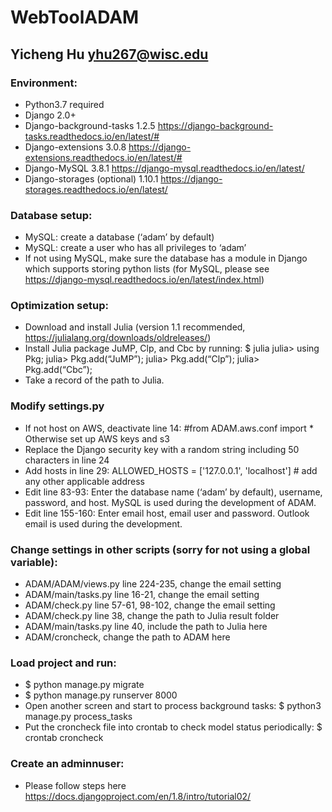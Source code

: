 # WebToolADAM
## Yicheng Hu yhu267@wisc.edu

### Environment: 
-	Python3.7 required 
-	Django 2.0+
-	Django-background-tasks 1.2.5 https://django-background-tasks.readthedocs.io/en/latest/#
-	Django-extensions 3.0.8 https://django-extensions.readthedocs.io/en/latest/#
-	Django-MySQL 3.8.1 https://django-mysql.readthedocs.io/en/latest/
-	Django-storages (optional) 1.10.1 https://django-storages.readthedocs.io/en/latest/

### Database setup:
-	MySQL: create a database (‘adam’ by default)
-	MySQL: create a user who has all privileges to ‘adam’
-	If not using MySQL, make sure the database has a module in Django which supports storing python lists (for MySQL, please see https://django-mysql.readthedocs.io/en/latest/index.html)

### Optimization setup:
-	Download and install Julia (version 1.1 recommended, https://julialang.org/downloads/oldreleases/)
-	Install Julia package JuMP, Clp, and Cbc by running: 
$ julia
julia> using Pkg; 
julia> Pkg.add(“JuMP”);
julia> Pkg.add(“Clp”);
julia> Pkg.add(“Cbc”);
-	Take a record of the path to Julia. 

### Modify settings.py
-	If not host on AWS, deactivate line 14: 
#from ADAM.aws.conf import *
Otherwise set up AWS keys and s3
-	Replace the Django security key with a random string including 50 characters in line 24
-	Add hosts in line 29: 
ALLOWED_HOSTS = ['127.0.0.1', 'localhost'] # add any other applicable address 
-	Edit line 83-93: Enter the database name (‘adam’ by default), username, password, and host. MySQL is used during the development of ADAM.
-	Edit line 155-160: Enter email host, email user and password. Outlook email is used during the development. 

### Change settings in other scripts (sorry for not using a global variable):
-	ADAM/ADAM/views.py line 224-235, change the email setting
-	ADAM/main/tasks.py line 16-21, change the email setting
-	ADAM/check.py line 57-61, 98-102, change the email setting 
-	ADAM/check.py line 38, change the path to Julia result folder
-	ADAM/main/tasks.py line 40, include the path to Julia here 
-	ADAM/croncheck, change the path to ADAM here 

### Load project and run:
-	$ python manage.py migrate
-	$ python manage.py runserver 8000
-	Open another screen and start to process background tasks: 
$ python3 manage.py process_tasks
-	Put the croncheck file into crontab to check model status periodically: 
$ crontab croncheck

### Create an adminnuser: 
-	Please follow steps here https://docs.djangoproject.com/en/1.8/intro/tutorial02/
